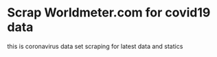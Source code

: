 # Scrap Worldmeter.com for covid19 data
this is coronavirus data set scraping for latest data and statics
